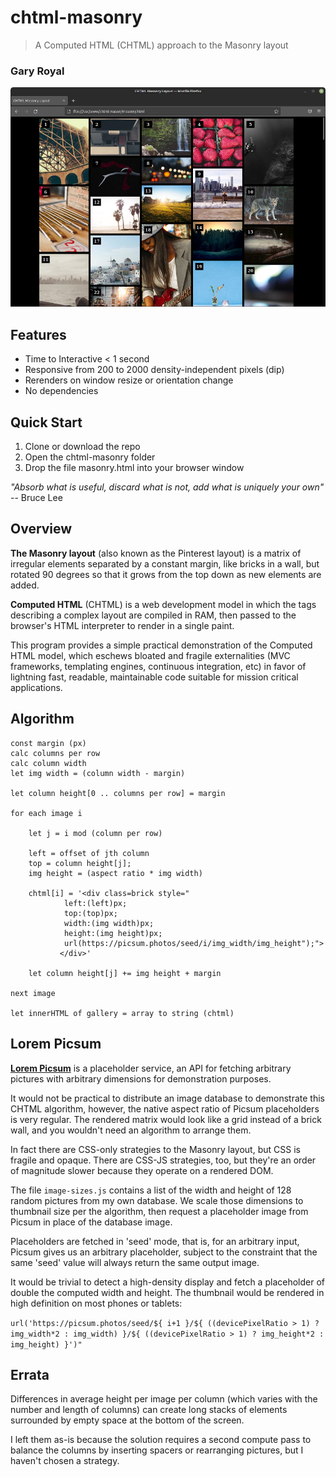 # chtml-masonry

> A Computed HTML (CHTML) approach to the Masonry layout

### Gary Royal

![screenshot](masonry.png)


## Features 

* Time to Interactive < 1 second
* Responsive from 200 to 2000 density-independent pixels (dip)
* Rerenders on window resize or orientation change
* No dependencies


## Quick Start

1. Clone or download the repo
2. Open the chtml-masonry folder
3. Drop the file masonry.html into your browser window

*"Absorb what is useful, discard what is not, add what is uniquely your own"* -- Bruce Lee

## Overview

**The Masonry layout** (also known as the Pinterest layout) is a matrix of irregular elements separated by a constant margin, like bricks in a wall, but rotated 90 degrees so that it grows from the top down as new elements are added.

**Computed HTML** (CHTML) is a web development model in which the tags describing a complex layout are compiled in RAM, then passed to the browser's HTML interpreter to render in a single paint. 

This program provides a simple practical demonstration of the Computed HTML model, which eschews bloated and fragile externalities (MVC frameworks, templating engines, continuous integration, etc) in favor of lightning fast, readable, maintainable code suitable for mission critical applications.


## Algorithm

```
const margin (px)
calc columns per row
calc column width
let img width = (column width - margin)

let column height[0 .. columns per row] = margin

for each image i

	let j = i mod (column per row)
		
	left = offset of jth column
	top = column height[j];
	img height = (aspect ratio * img width)

	chtml[i] = '<div class=brick style="
			left:(left)px; 
			top:(top)px; 
			width:(img width)px; 
			height:(img height)px; 
			url(https://picsum.photos/seed/i/img_width/img_height");">
		   </div>'

	let column height[j] += img height + margin
	
next image

let innerHTML of gallery = array to string (chtml)
```

## Lorem Picsum 

**[Lorem Picsum](https://picsum.photos/)** is a placeholder service, an API for fetching arbitrary pictures with arbitrary dimensions for demonstration purposes.

It would not be practical to distribute an image database to demonstrate this CHTML algorithm, however, the native aspect ratio of Picsum placeholders is very regular. The rendered matrix would look like a grid instead of a brick wall, and you wouldn't need an algorithm to arrange them.

In fact there are CSS-only strategies to the Masonry layout, but CSS is fragile and opaque. There are CSS-JS strategies, too, but they're an order of magnitude slower because they operate on a rendered DOM.

The file `image-sizes.js` contains a list of the width and height of 128 random pictures from my own database. We scale those dimensions to thumbnail size per the algorithm, then request a placeholder image from Picsum in place of the database image.

Placeholders are fetched in 'seed' mode, that is, for an arbitrary input, Picsum gives us an arbitrary placeholder, subject to the constraint that the same 'seed' value will always return the same output image. 

It would be trivial to detect a high-density display and fetch a placeholder of double the computed width and height. The thumbnail would be rendered in high definition on most phones or tablets:

`url('https://picsum.photos/seed/${ i+1 }/${
	((devicePixelRatio > 1) ? img_width*2 : img_width)
}/${
	((devicePixelRatio > 1) ? img_height*2 : img_height)
}')"`



## Errata

Differences in average height per image per column (which varies with the number and length of columns) can create long stacks of elements surrounded by empty space at the bottom of the screen.

I left them as-is because the solution requires a second compute pass to balance the columns by inserting spacers or rearranging pictures, but I haven't chosen a strategy. 
